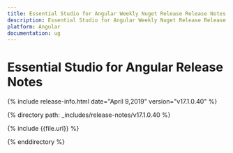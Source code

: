 ```yaml
---
title: Essential Studio for Angular Weekly Nuget Release Release Notes  
description: Essential Studio for Angular Weekly Nuget Release Release Notes  
platform: Angular
documentation: ug
---
```


# Essential Studio for Angular  Release Notes  

{% include release-info.html date="April 9,2019"  version="v17.1.0.40" %} 


{% directory path: _includes/release-notes/v17.1.0.40 %}

{% include {{file.url}} %}

{% enddirectory %}